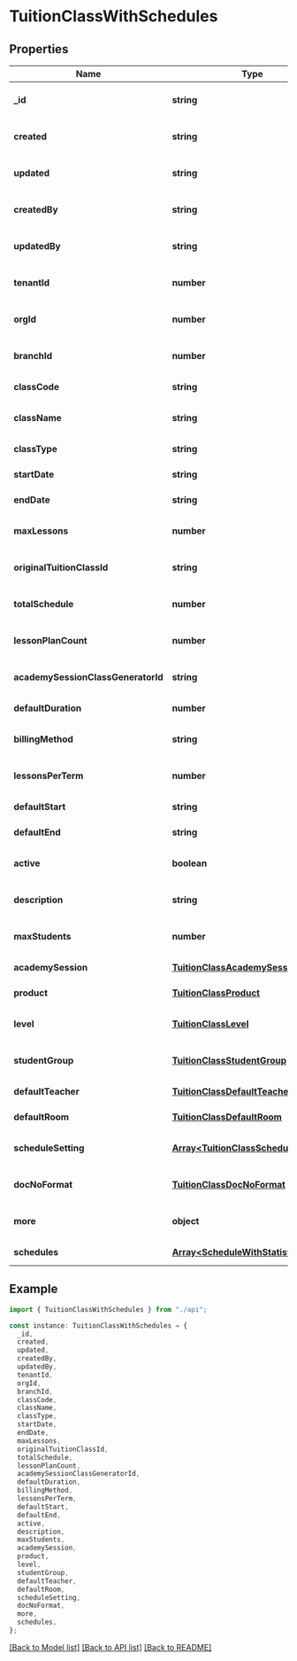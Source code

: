 # TuitionClassWithSchedules

## Properties

| Name                               | Type                                                                           | Description | Notes                             |
| ---------------------------------- | ------------------------------------------------------------------------------ | ----------- | --------------------------------- |
| **\_id**                           | **string**                                                                     |             | [optional] [default to undefined] |
| **created**                        | **string**                                                                     |             | [optional] [default to undefined] |
| **updated**                        | **string**                                                                     |             | [optional] [default to undefined] |
| **createdBy**                      | **string**                                                                     |             | [optional] [default to undefined] |
| **updatedBy**                      | **string**                                                                     |             | [optional] [default to undefined] |
| **tenantId**                       | **number**                                                                     |             | [optional] [default to undefined] |
| **orgId**                          | **number**                                                                     |             | [optional] [default to undefined] |
| **branchId**                       | **number**                                                                     |             | [optional] [default to undefined] |
| **classCode**                      | **string**                                                                     |             | [default to undefined]            |
| **className**                      | **string**                                                                     |             | [optional] [default to undefined] |
| **classType**                      | **string**                                                                     |             | [default to undefined]            |
| **startDate**                      | **string**                                                                     |             | [default to undefined]            |
| **endDate**                        | **string**                                                                     |             | [default to undefined]            |
| **maxLessons**                     | **number**                                                                     |             | [optional] [default to undefined] |
| **originalTuitionClassId**         | **string**                                                                     |             | [optional] [default to undefined] |
| **totalSchedule**                  | **number**                                                                     |             | [optional] [default to undefined] |
| **lessonPlanCount**                | **number**                                                                     |             | [optional] [default to undefined] |
| **academySessionClassGeneratorId** | **string**                                                                     |             | [optional] [default to undefined] |
| **defaultDuration**                | **number**                                                                     |             | [default to undefined]            |
| **billingMethod**                  | **string**                                                                     |             | [optional] [default to undefined] |
| **lessonsPerTerm**                 | **number**                                                                     |             | [optional] [default to undefined] |
| **defaultStart**                   | **string**                                                                     |             | [default to undefined]            |
| **defaultEnd**                     | **string**                                                                     |             | [default to undefined]            |
| **active**                         | **boolean**                                                                    |             | [optional] [default to undefined] |
| **description**                    | **string**                                                                     |             | [optional] [default to undefined] |
| **maxStudents**                    | **number**                                                                     |             | [optional] [default to undefined] |
| **academySession**                 | [**TuitionClassAcademySession**](TuitionClassAcademySession.md)                |             | [default to undefined]            |
| **product**                        | [**TuitionClassProduct**](TuitionClassProduct.md)                              |             | [default to undefined]            |
| **level**                          | [**TuitionClassLevel**](TuitionClassLevel.md)                                  |             | [optional] [default to undefined] |
| **studentGroup**                   | [**TuitionClassStudentGroup**](TuitionClassStudentGroup.md)                    |             | [optional] [default to undefined] |
| **defaultTeacher**                 | [**TuitionClassDefaultTeacher**](TuitionClassDefaultTeacher.md)                |             | [default to undefined]            |
| **defaultRoom**                    | [**TuitionClassDefaultRoom**](TuitionClassDefaultRoom.md)                      |             | [default to undefined]            |
| **scheduleSetting**                | [**Array&lt;TuitionClassScheduleSetting&gt;**](TuitionClassScheduleSetting.md) |             | [optional] [default to undefined] |
| **docNoFormat**                    | [**TuitionClassDocNoFormat**](TuitionClassDocNoFormat.md)                      |             | [optional] [default to undefined] |
| **more**                           | **object**                                                                     |             | [optional] [default to undefined] |
| **schedules**                      | [**Array&lt;ScheduleWithStatistic&gt;**](ScheduleWithStatistic.md)             |             | [default to undefined]            |

## Example

```typescript
import { TuitionClassWithSchedules } from "./api";

const instance: TuitionClassWithSchedules = {
  _id,
  created,
  updated,
  createdBy,
  updatedBy,
  tenantId,
  orgId,
  branchId,
  classCode,
  className,
  classType,
  startDate,
  endDate,
  maxLessons,
  originalTuitionClassId,
  totalSchedule,
  lessonPlanCount,
  academySessionClassGeneratorId,
  defaultDuration,
  billingMethod,
  lessonsPerTerm,
  defaultStart,
  defaultEnd,
  active,
  description,
  maxStudents,
  academySession,
  product,
  level,
  studentGroup,
  defaultTeacher,
  defaultRoom,
  scheduleSetting,
  docNoFormat,
  more,
  schedules,
};
```

[[Back to Model list]](../README.md#documentation-for-models) [[Back to API list]](../README.md#documentation-for-api-endpoints) [[Back to README]](../README.md)
